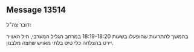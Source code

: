 ## Message 13514

דובר צה"ל:

בהמשך להתרעות שהופעלו בשעות 18:19-18:20 במרחב הגליל המערבי, חיל האוויר יירט בהצלחה כלי טיס בלתי מאויש שחצה מלבנון.

